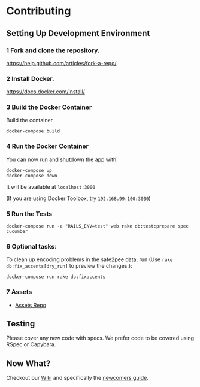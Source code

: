 # Contributing

## Setting Up Development Environment

### 1 Fork and clone the repository.
https://help.github.com/articles/fork-a-repo/

### 2 Install Docker.
https://docs.docker.com/install/

### 3 Build the Docker Container
Build the container
```
docker-compose build
```

### 4 Run the Docker Container

You can now run and shutdown the app with:
```
docker-compose up
docker-compose down
```

It will be available at `localhost:3000`

(If you are using Docker Toolbox, try `192.168.99.100:3000`)

### 5 Run the Tests
```
docker-compose run -e "RAILS_ENV=test" web rake db:test:prepare spec cucumber
```

### 6 Optional tasks:
To clean up encoding problems in the safe2pee data, run (Use `rake db:fix_accents[dry_run]` to preview the changes.):
```
docker-compose run rake db:fixaccents
```

### 7 Assets
* [Assets Repo](https://github.com/RefugeRestrooms/refuge_assets)

## Testing

Please cover any new code with specs. We prefer code to be covered using RSpec or Capybara.

## Now What?
Checkout our [Wiki](https://github.com/RefugeRestrooms/refugerestrooms/wiki) and specifically the [newcomers guide](https://github.com/RefugeRestrooms/refugerestrooms/wiki/Maintainers'-Manual-%5C--Newcomers'-Guide).
